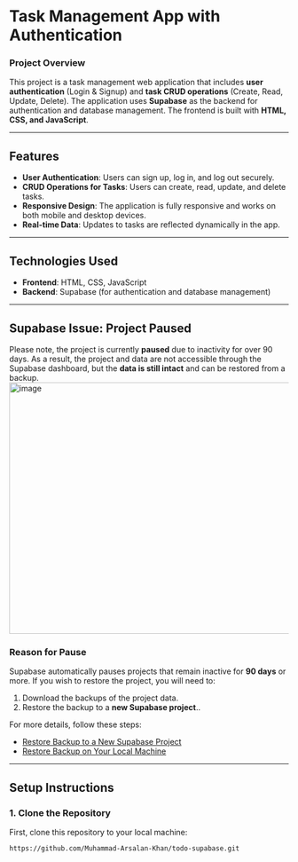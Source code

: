 # Task Management App with Authentication

### Project Overview
This project is a task management web application that includes **user authentication** (Login & Signup) and **task CRUD operations** (Create, Read, Update, Delete). The application uses **Supabase** as the backend for authentication and database management. The frontend is built with **HTML, CSS, and JavaScript**.

---

## Features
- **User Authentication**: Users can sign up, log in, and log out securely.
- **CRUD Operations for Tasks**: Users can create, read, update, and delete tasks.
- **Responsive Design**: The application is fully responsive and works on both mobile and desktop devices.
- **Real-time Data**: Updates to tasks are reflected dynamically in the app.

---

## Technologies Used
- **Frontend**: HTML, CSS, JavaScript
- **Backend**: Supabase (for authentication and database management)

---

## Supabase Issue: Project Paused
Please note, the project is currently **paused** due to inactivity for over 90 days. As a result, the project and data are not accessible through the Supabase dashboard, but the **data is still intact** and can be restored from a backup.
<img width="716" height="453" alt="image" src="https://github.com/user-attachments/assets/d3ebe31d-09e8-4c4c-824e-bc23e2efee02" />

### Reason for Pause
Supabase automatically pauses projects that remain inactive for **90 days** or more. If you wish to restore the project, you will need to:
1. Download the backups of the project data.
2. Restore the backup to a **new Supabase project**..

For more details, follow these steps:
- [Restore Backup to a New Supabase Project](https://supabase.com/docs/guides/database/backups#restore-a-backup)
- [Restore Backup on Your Local Machine](https://supabase.com/docs/guides/database/backups#restore-to-local)

---

## Setup Instructions

### 1. Clone the Repository
First, clone this repository to your local machine:

```bash
https://github.com/Muhammad-Arsalan-Khan/todo-supabase.git

